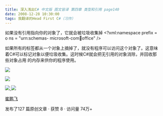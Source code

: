 ```yaml
---
title: 深入浅出C# 中文版 图文皆译 第四章 类型和引用 page140
date: 2008-12-28 10:30:00
tags: 我翻译的Head First C#（习作）
---
```

如果没有引用指向你的对象了，它就会被垃圾收集掉  <?xml:namespace prefix = o ns = "urn:schemas-
microsoft-com:office:office" />

如果所有的标签都从一个对象上摘掉了，就没有程序可以访问这个对象了。这意味着C#可以标记对象以便垃圾收集。这时候C#就会把无引用的对象消除，并回收那些对象占用
的内存来供你的程序使用。

![](https://p-blog.csdn.net/images/p_blog_csdn_net/cuipengfei1/EntryImages/20081228/%E6%88%AA%E5%9B%BE00.jpg)

![](https://p-blog.csdn.net/images/p_blog_csdn_net/cuipengfei1/EntryImages/20081228/%E6%88%AA%E5%9B%BE01.jpg)



[ ![](https://profile.csdnimg.cn/5/2/5/3_cuipengfei1)
![](https://g.csdnimg.cn/static/user-reg-year/1x/11.png)
](https://blog.csdn.net/cuipengfei1)

[ 崔鹏飞 ](https://blog.csdn.net/cuipengfei1)

发布了127 篇原创文章  ·  获赞 8  ·  访问量 74万+

